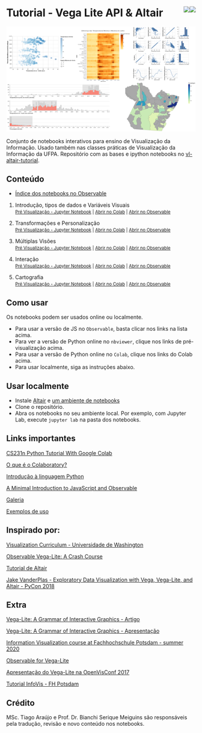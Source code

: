 # Tutorial - Vega Lite API & Altair <a href="https://altair-viz.github.io/"><img align="right" src="https://altair-viz.github.io/_static/altair-logo-light.png" height="50"></img></a> <a href="https://vega.github.io/vega-lite/"><img align="right" src="https://github.com/vega/logos/blob/master/assets/VL_Color@64.png?raw=true" height="38"></img></a> 

![banner](./banner.png)

Conjunto de notebooks interativos para ensino de Visualização da Informação. Usado também nas classes práticas de Visualização da Informação da UFPA. Repositório com as bases e ipython notebooks no [vl-altair-tutorial](https://github.com/tiagodavi70/vl-altair-tutorial).
## Conteúdo

* [Índice dos notebooks no Observable](https://observablehq.com/@tiagodavi70/indice-vl-altair-tutorial)

1. Introdução, tipos de dados e Variáveis Visuais <br/>
   <small>
     [Pré Visualização - Jupyter Notebook](https://nbviewer.jupyter.org/github/tiagodavi70/vl-altair-tutorial/blob/b9fbe725da0cf554c7608586f490afaa6d71cd10/notebooks/Altair_1_Introducao.ipynb) |
     [Abrir no Colab](https://colab.research.google.com/github/tiagodavi70/vl-altair-tutorial/blob/master/notebooks/Altair_1_Introducao.ipynb) |
     [Abrir no Observable](https://observablehq.com/@tiagodavi70/introducao-tipos-de-dados-e-variaveis-visuais)
   </small>

2. Transformações e Personalização <br/>
   <small>
     [Pré Visualização - Jupyter Notebook](https://nbviewer.jupyter.org/github/tiagodavi70/vl-altair-tutorial/blob/b9fbe725da0cf554c7608586f490afaa6d71cd10/notebooks/Altair_2_Dados.ipynb) |
     [Abrir no Colab](https://colab.research.google.com/github/tiagodavi70/vl-altair-tutorial/blob/master/notebooks/Altair_2_Dados.ipynb) |
     [Abrir no Observable](https://observablehq.com/@tiagodavi70/transformacoes-e-personalizacao)
   </small>

3. Múltiplas Visões<br/>
   <small>
     [Pré Visualização - Jupyter Notebook](https://nbviewer.jupyter.org/github/tiagodavi70/vl-altair-tutorial/blob/b9fbe725da0cf554c7608586f490afaa6d71cd10/notebooks/Altair_3_Visoes.ipynb) |
     [Abrir no Colab](https://colab.research.google.com/github/tiagodavi70/vl-altair-tutorial/blob/master/notebooks/Altair_3_Visoes.ipynb) | 
     [Abrir no Observable](https://observablehq.com/@tiagodavi70/multiplas-visoes)
   </small>

4. Interação<br/>
   <small>
     [Pré Visualização - Jupyter Notebook](https://nbviewer.jupyter.org/github/tiagodavi70/vl-altair-tutorial/blob/b9fbe725da0cf554c7608586f490afaa6d71cd10/notebooks/Altair_4_Interacao.ipynb) |
     [Abrir no Colab](https://colab.research.google.com/github/tiagodavi70/vl-altair-tutorial/blob/master/notebooks/Altair_4_Interacao.ipynb) | [Abrir no Observable](https://observablehq.com/@tiagodavi70/interacao)
   </small>

5. Cartografia<br/>
   <small>
     [Pré Visualização - Jupyter Notebook](https://nbviewer.jupyter.org/github/tiagodavi70/vl-altair-tutorial/blob/master/notebooks/Altair_5_Cartografia.ipynb) |
     [Abrir no Colab](https://colab.research.google.com/github/tiagodavi70/vl-altair-tutorial/blob/master/notebooks/Altair_5_Cartografia.ipynb) | [Abrir no Observable](https://observablehq.com/@tiagodavi70/cartografia)
   </small>


## Como usar

Os notebooks podem ser usados online ou localmente.

* Para usar a versão de JS no `Observable`, basta clicar nos links na lista acima.
* Para ver a versão de Python online no `nbviewer`, clique nos links de pré-visualização acima.
* Para usar a versão de Python online no `Colab`, clique nos links do Colab acima.
* Para usar localmente, siga as instruções abaixo.

## Usar localmente

* Instale [Altair](https://altair-viz.github.io/getting_started/installation.html) e [um ambiente de notebooks](https://jupyter.org/install)
* Clone o repositório.
* Abra os notebooks no seu ambiente local. Por exemplo, com Jupyter Lab, execute `jupyter lab` na pasta dos notebooks.

## Links importantes

[CS231n Python Tutorial With Google Colab](https://colab.research.google.com/github/cs231n/cs231n.github.io/blob/master/python-colab.ipynb#scrollTo=nxvEkGXPM3Xh)

[O que é o Colaboratory?](https://colab.research.google.com/notebooks/intro.ipynb)

[Introdução à linguagem Python](https://github.com/tiagodavi70/python-intro)

[A Minimal Introduction to JavaScript and Observable](https://observablehq.com/@uwdata/a-minimal-introduction-to-javascript-and-observable)

[Galeria](https://altair-viz.github.io/gallery/index.html)

[Exemplos de uso](https://observablehq.com/collection/@vega/vega-lite-api)

## Inspirado por:

<a href="https://github.com/uwdata/visualization-curriculum"> Visualization Curriculum - Universidade de Washington </a>

<a href="https://www.youtube.com/watch?v=ZV_Yjcs5WtM">Observable Vega-Lite: A Crash Course</a>

<a href="https://github.com/altair-viz/altair-tutorial">Tutorial de Altair</a>

<a href="https://www.youtube.com/watch?v=ms29ZPUKxbU">Jake VanderPlas - Exploratory Data Visualization with Vega, Vega-Lite, and Altair - PyCon 2018 </a>

## Extra

<a href="https://idl.cs.washington.edu/papers/vega-lite/"> Vega-Lite: A Grammar of Interactive Graphics - Artigo</a>

<a href="https://www.youtube.com/watch?v=Nsrz4YdaZ_A">Vega-Lite: A Grammar of Interactive Graphics - Apresentação</a>

<a href="https://infovis.fh-potsdam.de/tutorials/"> Information Visualization course at Fachhochschule Potsdam - summer 2020</a>

<a href="https://observablehq.com/collection/@observablehq/observable-for-vega-lite"> Observable for Vega-Lite </a>

[Apresentação do Vega-Lite na OpenVisConf 2017](https://www.youtube.com/watch?v=9uaHRWj04D4)

[Tutorial InfoVis - FH Potsdam](https://infovis.fh-potsdam.de/tutorials/)

## Crédito

MSc. Tiago Araújo e Prof. Dr. Bianchi Serique Meiguins são responsáveis pela tradução, revisão e novo conteúdo nos notebooks.
